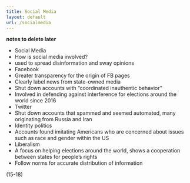 ```yaml
---
title: Social Media
layout: default
url: /socialmedia
---
```







**notes to delete later**

- Social Media
- How is social media involved?
- used to spread disinformation and sway opinions
- Facebook
- Greater transparency for the origin of FB pages
- Clearly label news from state-owned media
- Shut down accounts with “coordinated inauthentic behavior”
- Involved in defending against interference for elections around the world since 2016
- Twitter
- Shut down accounts that spammed and seemed automated, many originating from Russia and Iran
- Identity politics
- Accounts found imitating Americans who are concerned about issues such as race and gender within the US
- Liberalism
- A focus on helping elections around the world, shows a cooperation between states for people’s rights
- Follow norms for accurate distribution of information

(15-18)